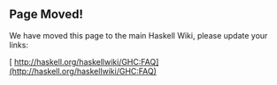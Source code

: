 ## Page Moved!


We have moved this page to the main Haskell Wiki, please update your links: 

[ http://haskell.org/haskellwiki/GHC:FAQ](http://haskell.org/haskellwiki/GHC:FAQ)